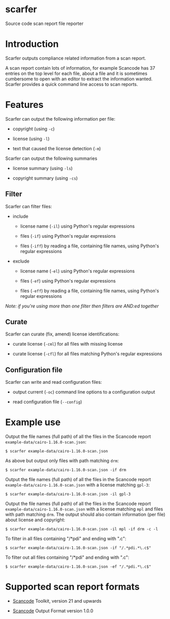 # scarfer

Source code scan report file reporter

# Introduction

Scarfer outputs compliance related information from a scan report.

A scan report contain lots of information, for example Scancode has 37
entries on the top level for each file, about a file and it is
sometimes cumbersome to open with an editor to extract the information
wanted. Scarfer provides a quick command line access to scan reports.

# Features

Scarfer can output the following information per file:

* copyright (using `-c`)

* license (using `-l`)

* text that caused the license detection (`-m`)

Scarfer can output the following summaries

* license summary (using `-ls`)

* copyright summary (using `-cs`)

## Filter

Scarfer can filter files:

* include 

    * license name (`-il`) using Python's regular expressions

    * files (`-if`) using Python's regular expressions

    * files (`-iff`) by reading a file, containing file names, using Python's regular expressions

* exclude

    * license name (`-el`) using Python's regular expressions

    * files (`-ef`) using Python's regular expressions

    * files (`-eff`) by reading a file, containing file names, using Python's regular expressions

*Note: if you're using more than one filter then filters are AND:ed together*

## Curate

Scarfer can curate (fix, amend) license identifications:

* curate license (`-cml`) for all files with missing license

* curate license (`-cfl`) for all files matching Python's regular expressions

## Configuration file

Scarfer can write and read configuration files:

* output current (`-oc`) command line options to a configuration output

* read configuration file (`--config`)

# Example use

Output the file names (full path) of all the files in the Scancode report `example-data/cairo-1.16.0-scan.json`:
```
$ scarfer example-data/cairo-1.16.0-scan.json 
```

As above but output only files with path matching `drm`:
```
$ scarfer example-data/cairo-1.16.0-scan.json -if drm
```

Output the file names (full path) of all the files in the Scancode report `example-data/cairo-1.16.0-scan.json` with a license matching `gpl-3`:
```
$ scarfer example-data/cairo-1.16.0-scan.json -il gpl-3
```

Output the file names (full path) of all the files in the Scancode report `example-data/cairo-1.16.0-scan.json` with a license matching `mpl` and files with path matching `drm`. The output should also contain information (per file) about license and copyright:
```
$ scarfer example-data/cairo-1.16.0-scan.json -il mpl -if drm -c -l 
```

To filter in all files containing "/*pdi" and ending with ".c":
```
$ scarfer example-data/cairo-1.16.0-scan.json -if "/.*pdi.*\.c$"
```

To filter out all files containing "/*pdi" and ending with ".c":
```
$ scarfer example-data/cairo-1.16.0-scan.json -ef "/.*pdi.*\.c$"
```

# Supported scan report formats

* [Scancode](https://github.com/nexB/scancode-toolkit) Toolkit, version 21 and upwards

* [Scancode](https://github.com/nexB/scancode-toolkit) Output Format version 1.0.0







